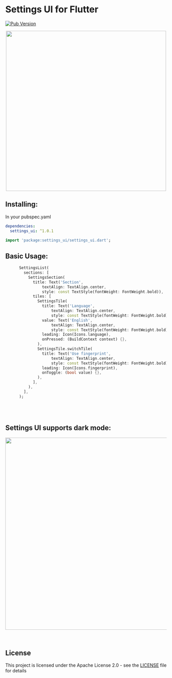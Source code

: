 # Settings UI for Flutter

[![Pub Version](https://img.shields.io/pub/v/settings_ui?color=blueviolet)](https://pub.dev/packages/settings_ui)

<p align="center">
  <img src="https://raw.githubusercontent.com/yako-dev/flutter-settings-ui/master/assets/flutter_settings_ui_logo.png" height="500px">
</p>


## Installing:
In your pubspec.yaml
```yaml
dependencies:
  settings_ui: ^1.0.1
```
```dart
import 'package:settings_ui/settings_ui.dart';
```


## Basic Usage:
```dart
      SettingsList(
        sections: [
          SettingsSection(
            title: Text('Section',
                textAlign: TextAlign.center,
                style: const TextStyle(fontWeight: FontWeight.bold)),
            tiles: [
              SettingsTile(
                title: Text('Language',
                    textAlign: TextAlign.center,
                    style: const TextStyle(fontWeight: FontWeight.bold)),
                value: Text('English',
                    textAlign: TextAlign.center,
                    style: const TextStyle(fontWeight: FontWeight.bold)),
                leading: Icon(Icons.language),
                onPressed: (BuildContext context) {},
              ),
              SettingsTile.switchTile(
                title: Text('Use fingerprint',
                    textAlign: TextAlign.center,
                    style: const TextStyle(fontWeight: FontWeight.bold)),
                leading: Icon(Icons.fingerprint),
                onToggle: (bool value) {},
              ),
            ],
          ),
        ],
      );
```
<br>
<br>

## Settings UI supports dark mode:
<p align="center">
  <img src="https://raw.githubusercontent.com/yako-dev/flutter-settings-ui/master/assets/dark_mode_animation.gif" height="600px">
</p>
<br>


## License
This project is licensed under the Apache License 2.0 - see the [LICENSE](LICENSE) file for details
